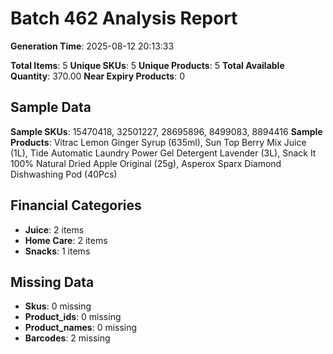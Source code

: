 # Batch 462 Analysis Report

**Generation Time**: 2025-08-12 20:13:33

**Total Items**: 5
**Unique SKUs**: 5
**Unique Products**: 5
**Total Available Quantity**: 370.00
**Near Expiry Products**: 0

## Sample Data
**Sample SKUs**: 15470418, 32501227, 28695896, 8499083, 8894416
**Sample Products**: Vitrac Lemon Ginger Syrup (635ml), Sun Top Berry Mix Juice (1L), Tide Automatic Laundry Power Gel Detergent Lavender (3L), Snack It 100% Natural Dried Apple Original (25g), Asperox Sparx Diamond Dishwashing Pod (40Pcs)

## Financial Categories
- **Juice**: 2 items
- **Home Care**: 2 items
- **Snacks**: 1 items

## Missing Data
- **Skus**: 0 missing
- **Product_ids**: 0 missing
- **Product_names**: 0 missing
- **Barcodes**: 2 missing
